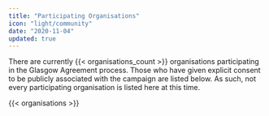 ```yaml
---
title: "Participating Organisations"
icon: "light/community"
date: "2020-11-04"
updated: true
---
```


There are currently {{< organisations_count >}} organisations participating in the Glasgow Agreement process. Those who have given explicit consent to be publicly associated with the campaign are listed below. As such, not every participating organisation is listed here at this time.

{{< organisations >}}